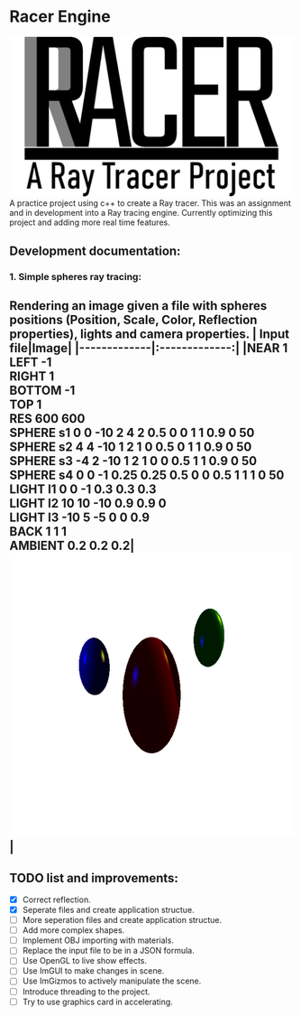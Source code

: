 # Racer Engine
![Logo](https://github.com/bassel97/racer-cpp-ray-tracer/blob/main/assets/logo/racer-logo.png "Racer Logo")
A practice project using c++ to create a Ray tracer.
This was an assignment and in development into a Ray tracing engine.
Currently optimizing this project and adding more real time features. 

## Development documentation:
### 1. Simple spheres ray tracing:
Rendering an image given a file with spheres positions (Position, Scale, Color, Reflection properties), lights and camera properties.
| Input file|Image|
|-------------|:-------------:|
|NEAR 1<br>LEFT -1<br>RIGHT 1<br>BOTTOM -1<br>TOP 1<br>RES 600 600<br>SPHERE s1 0 0 -10 2 4 2 0.5 0 0 1 1 0.9 0 50<br>SPHERE s2 4 4 -10 1 2 1 0 0.5 0 1 1 0.9 0 50<br>SPHERE s3 -4 2 -10 1 2 1 0 0 0.5 1 1 0.9 0 50<br>SPHERE s4 0 0 -1 0.25 0.25 0.5 0 0 0.5 1 1 1 0 50<br>LIGHT l1 0 0 -1 0.3 0.3 0.3<br>LIGHT l2 10 10 -10 0.9 0.9 0<br>LIGHT l3 -10 5 -5 0 0 0.9<br>BACK 1 1 1<br>AMBIENT 0.2 0.2 0.2|![Spheres ray tracing](https://github.com/bassel97/racer-cpp-ray-tracer/blob/main/tests/illum/testIllum.png "Spheres")|
---

## TODO list and improvements:
- [x] Correct reflection.
- [x] Seperate files and create application structue.
- [ ] More seperation files and create application structue.
- [ ] Add more complex shapes.
- [ ] Implement OBJ importing with materials.
- [ ] Replace the input file to be in a JSON formula.
- [ ] Use OpenGL to live show effects.
- [ ] Use ImGUI to make changes in scene.
- [ ] Use ImGizmos to actively manipulate the scene.
- [ ] Introduce threading to the project.
- [ ] Try to use graphics card in accelerating.
